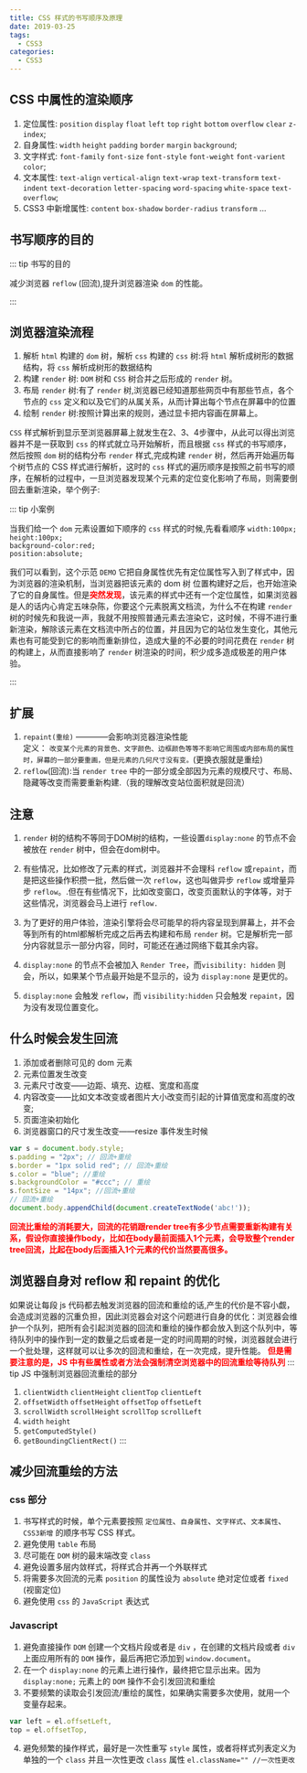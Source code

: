 ```yaml
---
title: CSS 样式的书写顺序及原理
date: 2019-03-25
tags:
  - CSS3
categories:
  - CSS3
---
```


## CSS 中属性的渲染顺序

1. 定位属性: `position` `display` `float` `left` `top` `right` `bottom` `overflow` `clear` `z-index`;
2. 自身属性: `width` `height` `padding` `border` `margin` `background`;
3. 文字样式: `font-family` `font-size` `font-style` `font-weight` `font-varient` `color`;
4. 文本属性: `text-align` `vertical-align` `text-wrap` `text-transform` `text-indent` `text-decoration` `letter-spacing` `word-spacing` `white-space` `text-overflow`;
5.  CSS3 中新增属性: `content` `box-shadow` `border-radius` `transform` ...


## 书写顺序的目的

::: tip 书写的目的

减少浏览器 `reflow` (回流),提升浏览器渲染 `dom` 的性能。

:::

## 浏览器渲染流程

1. 解析 `html` 构建的 `dom` 树，解析 `css` 构建的 `css` 树:将 `html` 解析成树形的数据结构，将 `css` 解析成树形的数据结构
2. 构建 `render` 树: `DOM` 树和 `CSS` 树合并之后形成的 `render` 树。
3. 布局 `render` 树:有了 `render` 树,浏览器已经知道那些网页中有那些节点，各个节点的 `css` 定义和以及它们的从属关系，从而计算出每个节点在屏幕中的位置
4. 绘制 `render` 树:按照计算出来的规则，通过显卡把内容画在屏幕上。


`CSS` 样式解析到显示至浏览器屏幕上就发生在2、3、4步骤中，从此可以得出浏览器并不是一获取到 `css` 的样式就立马开始解析，而且根据 `css` 样式的书写顺序，然后按照 `dom` 树的结构分布 `render` 样式,完成构建 `render` 树，然后再开始遍历每个树节点的 CSS 样式进行解析，这时的 `css` 样式的遍历顺序是按照之前书写的顺序，在解析的过程中，一旦浏览器发现某个元素的定位变化影响了布局，则需要倒回去重新渲染，举个例子:

::: tip 小案例

   当我们给一个 `dom` 元素设置如下顺序的 `css` 样式的时候,先看看顺序
   `width:100px;`<br>`height:100px;`<br>`background-color:red;`<br>`position:absolute;`

   我们可以看到，这个示范 `DEMO` 它把自身属性优先有定位属性写入到了样式中，因为浏览器的渲染机制，当浏览器把该元素的 dom 树 位置构建好之后，也开始渲染了它的自身属性。但是<b style="color:red;">突然发现</b>，该元素的样式中还有一个定位属性，如果浏览器是人的话内心肯定五味杂陈，你要这个元素脱离文档流，为什么不在构建 `render` 树的时候先和我说一声，我就不用按照普通元素去渲染它，这时候，不得不进行重新渲染，解除该元素在文档流中所占的位置，并且因为它的站位发生变化，其他元素也有可能受到它的影响而重新排位，造成大量的不必要的时间花费在 `render` 树的构建上，从而直接影响了 `render` 树渲染的时间，积少成多造成极差的用户体验。

:::

## 扩展

1. `repaint(重绘)` ————会影响浏览器渲染性能<br>定义： `改变某个元素的背景色、文字颜色、边框颜色等等不影响它周围或内部布局的属性时，屏幕的一部分要重画，但是元素的几何尺寸没有变。`(更换衣服就是重绘)
2. `reflow`(回流):当 `render tree` 中的一部分或全部因为元素的规模尺寸、布局、隐藏等改变而需要重新构建.（我的理解改变站位面积就是回流）


## 注意
1. `render` 树的结构不等同于DOM树的结构，一些设置`display:none` 的节点不会被放在 `render` 树中，但会在dom树中。

2. 有些情况，比如修改了元素的样式，浏览器并不会理科 `reflow` 或`repaint`，而是把这些操作积攒一批，然后做一次 `reflow`，这也叫做异步 `reflow` 或增量异步 `reflow`。.但在有些情况下，比如改变窗口，改变页面默认的字体等，对于这些情况，浏览器会马上进行 `reflow.`

3. 为了更好的用户体验，渲染引擎将会尽可能早的将内容呈现到屏幕上，并不会等到所有的html都解析完成之后再去构建和布局 `render` 树。它是解析完一部分内容就显示一部分内容，同时，可能还在通过网络下载其余内容。
4. `display:none` 的节点不会被加入 `Render Tree`，而`visibility: hidden` 则会，所以，如果某个节点最开始是不显示的，设为 `display:none` 是更优的。
5. `display:none` 会触发 `reflow`，而 `visibility:hidden` 只会触发 `repaint`，因为没有发现位置变化。

## 什么时候会发生回流

1. 添加或者删除可见的 dom 元素
2. 元素位置发生改变
3. 元素尺寸改变——边距、填充、边框、宽度和高度
4. 内容改变——比如文本改变或者图片大小改变而引起的计算值宽度和高度的改变;
5. 页面渲染初始化
6. 浏览器窗口的尺寸发生改变——resize 事件发生时候

```javascript
var s = document.body.style;
s.padding = "2px"; // 回流+重绘
s.border = "1px solid red"; // 回流+重绘
s.color = "blue"; //重绘
s.backgroundColor = "#ccc"; // 重绘
s.fontSize = "14px"; //回流+重绘
// 回流+重绘
document.body.appendChild(document.createTextNode('abc!'));
```

**<span style="color:red;">回流比重绘的消耗要大，回流的花销跟render tree有多少节点需要重新构建有关系，假设你直接操作body，比如在body最前面插入1个元素，会导致整个render tree回流，比起在body后面插入1个元素的代价当然要高很多。**

## 浏览器自身对 reflow 和 repaint 的优化
如果说让每段 js 代码都去触发浏览器的回流和重绘的话,产生的代价是不容小觑，会造成浏览器的沉重负担，因此浏览器会对这个问题进行自身的优化：浏览器会维护一个队列，把所有会引起浏览器的回流和重绘的操作都会放入到这个队列中，等待队列中的操作到一定的数量之后或者是一定的时间周期的时候，浏览器就会进行一个批处理，这样就可以让多次的回流和重绘，在一次完成，提升性能。
**<span style='color:red;'>但是需要注意的是，JS 中有些属性或者方法会强制清空浏览器中的回流重绘等待队列**
::: tip JS 中强制浏览器回流重绘的部分
1. `clientWidth` `clientHeight` `clientTop` `clientLeft`
2. `offsetWidth` `offsetHeight` `offsetTop` `offsetLeft`
3. `scrollWidth` `scrollHeight` `scrollTop` `scrollLeft`
4. `width` `height`
5. `getComputedStyle()`
6. `getBoundingClientRect()`
:::

## 减少回流重绘的方法

### css 部分
1. 书写样式的时候，单个元素要按照 `定位属性`、`自身属性`、`文字样式`、`文本属性`、`CSS3新增` 的顺序书写 CSS 样式。
2. 避免使用 `table` 布局
3. 尽可能在 `DOM` 树的最末端改变 `class`
4. 避免设置多层内敛样式，将样式合并再一个外联样式
5. 将需要多次回流的元素 `position` 的属性设为 `absolute` 绝对定位或者 `fixed` (视窗定位)
6. 避免使用 `css` 的 `JavaScript` 表达式

### Javascript

1. 避免直接操作 `DOM` 创建一个文档片段或者是 `div` ，在创建的文档片段或者 `div` 上面应用所有的 `DOM` 操作，最后再把它添加到 `window.document`。
2. 在一个 `display:none` 的元素上进行操作，最终把它显示出来。因为 `display:none;` 元素上的 `DOM` 操作不会引发回流和重绘
3. 不要频繁的读取会引发回流/重绘的属性，如果确实需要多次使用，就用一个变量存起来。
```javascript
var left = el.offsetLeft,
top = el.offsetTop,

```
4. 避免频繁的操作样式，最好是一次性重写 `style` 属性，或者将样式列表定义为 单独的一个 `class` 并且一次性更改 `class` 属性 `el.className="" //一次性更改`